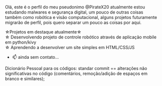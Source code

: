 Olá, este é o perfil do meu pseudonimo @PirateX20 atualmente estou estudando malwares e segurança digital, um pouco de outras coisas também como robótica e visão computacional, alguns projetos futuramente migrarão de perfil, pois quero separar um pouco as coisas por aqui.

☆Projetos em destaque atualmente☆  
☆ Desenvolvendo projeto de controle robótico através de aplicação mobile em python/kivy  
☆ Aprendendo a desenvolver um site simples em HTML/CSS/JS  

- 📫 ainda sem contato...

Dicionário Pessoal para os códigos:
  standar commit == alterações não significativas no código (comentários, remoção/adição de espaços em branco e similares);
<!---
PirateX20/PirateX20 is a ✨ special ✨ repository because its `README.md` (this file) appears on your GitHub profile.
You can click the Preview link to take a look at your changes.
--->
